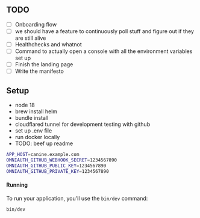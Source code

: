 ## TODO

- [ ] Onboarding flow
- [ ] we should have a feature to continuously poll stuff and figure out if they are still alive
- [ ] Healthchecks and whatnot
- [ ] Command to actually open a console with all the environment variables set up
- [ ] Finish the landing page
- [ ] Write the manifesto

## Setup

- node 18
- brew install helm
- bundle install
- cloudflared tunnel for development testing with github
- set up .env file
- run docker locally
- TODO: beef up readme

```bash
APP_HOST=canine.example.com
OMNIAUTH_GITHUB_WEBHOOK_SECRET=1234567890
OMNIAUTH_GITHUB_PUBLIC_KEY=1234567890
OMNIAUTH_GITHUB_PRIVATE_KEY=1234567890
```

#### Running

To run your application, you'll use the `bin/dev` command:

```bash
bin/dev
```

